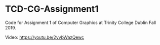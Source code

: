 # TCD-CG-Assignment1
Code for Assignment 1 of Computer Graphics at Trinity College Dublin Fall 2019.

Video:
https://youtu.be/2vvbWazQewc
